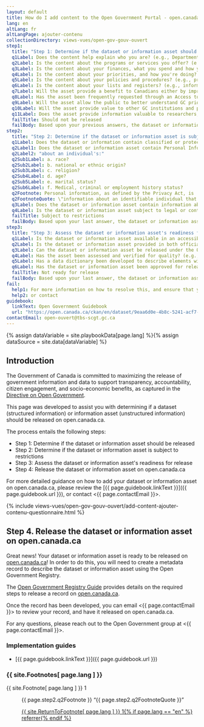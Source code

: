 ```yaml
---
layout: default
title: How do I add content to the Open Government Portal - open.canada.ca? (draft)
lang: en
altLang: fr
altLangPage: ajouter-contenu
collectionDirectory: views-vues/open-gov-gouv-ouvert
step1:
  title: "Step 1: Determine if the dataset or information asset should be released"
  q1Label: Does the content help explain who you are? (e.g., Departmental / agency information, location(s) and contacts, constitutional and legal governance)
  q2Label: Is the content about the programs or services you offer? (e.g., description of services offered, including advice and guidance, publications, administrative data, transactions, grants and contributions and media releases)
  q3Label: Is the content about your finances, what you spend and how you spend it? (e.g., projected and actual income and expenditures, tendering, procurement and contracts, travel and hospitality, position reclassifications, annual report of Minister's office expenses)
  q4Label: Is the content about your priorities, and how you're doing? (e.g., strategy and performance information, assessments and reviews, Ministerial mandate letters, reports tabled in Parliament)
  q5Label: Is the content about your policies and procedures? (e.g., protocols for delivering your functions and responsiblities, policy proposals and announcements, decision-making processes and consultations)
  q6Label: Is the content about your lists and registers? (e.g., information held in registers required by legislation and others lists and registers relating to your functions, summaries of complete Access to Information requests, etc.)
  q7Label: Will the asset provide a benefit to Canadians either by improving services or allowing for innovation and economic growth?
  q8Label: Has the asset been frequently requested through an Access to Information request?
  q9Label: Will the asset allow the public to better understand GC priorities and commitments?
  q10Label: Will the asset provide value to other GC institutions and provide more effective services?
  q11Label: Does the asset provide information valuable to researchers, students, academics, or interested citizens?
  failTitle: Should not be released
  failBody: Based upon your previous answers, the dataset or information asset should not be released as is.
step2:
  title: "Step 2: Determine if the dataset or information asset is subject to restrictions"
  q1Label: Does the dataset or information contain classified or protected information?
  q2Label1: Does the dataset or information asset contain Personal Information
  q2Label2: "about an individual's:"
  q2Sub1Label: a. race?
  q2Sub2Label: b. national or ethnic origin?
  q2Sub3Label: c. religion?
  q2Sub4Label: d. age?
  q2Sub5Label: e. marital status?
  q2Sub6Label: f. Medical, criminal or employment history status?
  q2Footnote: Personal information, as defined by the Privacy Act, is 
  q2FootnoteQuote: \"information about an identifiable individual that is recorded in any form\"
  q3Label: Does the dataset or information asset contain information about vulnerable or targeted individuals? (i.e., information related to policing activities or prison guards)
  q4Label: Is the dataset or information asset subject to legal or contractual agreements that prevent it from being released?
  failTitle: Subject to restrictions
  failBody: Based upon your last answer, the dataset or information asset is subject to restrictions so it is not ready for release.
step3:
  title: "Step 3: Assess the dataset or information asset's readiness for release"
  q1Label: Is the dataset or information asset available in an accessible format, that meets the Standard on Web Accessibility (e.g., CSV, XML, HTML, PDF/UA)
  q2Label: Is the dataset or information asset provided in both official languages?
  q3Label: Can the dataset or information asset be released under the Open Government Licence?
  q4Label: Has the asset been assessed and verified for quality? (e.g., completeness, accuracy, timeliness, consistency)
  q5Label: Has a data dictionary been developed to describe elements within the dataset?
  q6Label: Has the dataset or information asset been approved for release to the public by the CIO / IMSO?
  failTitle: Not ready for release
  failBody: Based upon your last answer, the dataset or information asset is not ready for release.
fail:
  help1: For more information on how to resolve this, and ensure that your content can be released, please consult the
  help2: or contact
guidebook:
  linkText: Open Government Guidebook
  url: "https://open.canada.ca/ckan/en/dataset/9eaa6d0e-4b8c-5241-acf7-c6885294b8c1"
contactEmail: open-ouvert@tbs-scgt.gc.ca
---
```

{% assign dataVariable = site.playbookData[page.lang] %}{%
assign dataSource = site.data[dataVariable] %}

<section>

## Introduction

The Government of Canada is committed to maximizing the release of government information and data to support transparency, accountability, citizen engagement, and socio-economic benefits, as captured in the [Directive on Open Government](https://www.tbs-sct.gc.ca/pol/doc-eng.aspx?id=28108).

This page was developed to assist you with determining if a dataset (structured information) or information asset (unstructured information) should be released on open.canada.ca.

The process entails the following steps:

- Step 1: Determine if the dataset or information asset should be released
- Step 2: Determine if the dataset or information asset is subject to restrictions
- Step 3: Assess the dataset or information asset's readiness for release
- Step 4: Release the dataset or information asset on open.canada.ca

For more detailed guidance on how to add your dataset or information asset on open.canada.ca, please review the [{{ page.guidebook.linkText }}]({{ page.guidebook.url }}), or contact <{{ page.contactEmail }}>.

</section>

{% include views-vues/open-gov-gouv-ouvert/add-content-ajouter-contenu-questionnaire.html %}

<!-- Step 4. No questions to answer, just instructions for releasing the dataset or information asset on open.canada.ca. -->
<section id="step4-section" class="hidden">

## Step 4. Release the dataset or information asset on open.canada.ca

Great news! Your dataset or information asset is ready to be released on [open.canada.ca](https://open.canada.ca)! In order to do this, you will need to create a metadata record to describe the dataset or information asset using the Open Government Registry.

The [Open Government Registry Guide](https://open.canada.ca/ckan/en/dataset/c2529700-2728-5c39-9107-1102e9cfb7bb) provides details on the required steps to release a record on [open.canada.ca](https://open.canada.ca).

Once the record has been developed, you can email <{{ page.contactEmail }}> to review your record, and have it released on open.canada.ca.

For any questions, please reach out to the Open Government group at <{{ page.contactEmail }}>.

<section>

### Implementation guides

- [{{ page.guidebook.linkText }}]({{ page.guidebook.url }})

</section>

</section>

</div>

<aside id="footnotes-aside" class="wb-fnote hidden" role="note">
<h3 id="fn">{{ site.Footnotes[ page.lang ] }}</h3>
<dl>
<dt>{{ site.Footnote[ page.lang ] }} 1</dt>
<dd id="fn1">
<p>{{ page.step2.q2Footnote }} <q cite="http://laws-lois.justice.gc.ca/{% if page.lang == "en" %}eng{% else %}fra{% endif %}/lois/P-21/page-1.html#h-3">{{ page.step2.q2FootnoteQuote }}</q></p>
<p class="fn-rtn"><a href="#fn1-rf"><span class="wb-inv">{{ site.ReturnToFootnote[ page.lang ] }} </span>1{% if page.lang == "en" %}<span class="wb-inv"> referrer</span>{% endif %}</a></p>
</dd>
</dl>
</aside>

</div>

</form>
</div>
